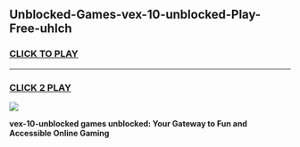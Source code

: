 
## Unblocked-Games-vex-10-unblocked-Play-Free-uhlch
<h3>
<a href="https://premium76.site?title=vex-10-unblocked&ref=18A1">CLICK TO PLAY</a></h3>
<hr>

<h3>
<a href="https://premium76.site?title=vex-10-unblocked&ref=18A1">CLICK 2 PLAY</a>
  
</h3>

<a href="https://premium76.site?title=vex-10-unblocked&ref=18A1"><img src="https://clearcache.store/games.png"></a>


**vex-10-unblocked games unblocked: Your Gateway to Fun and Accessible Online Gaming**
